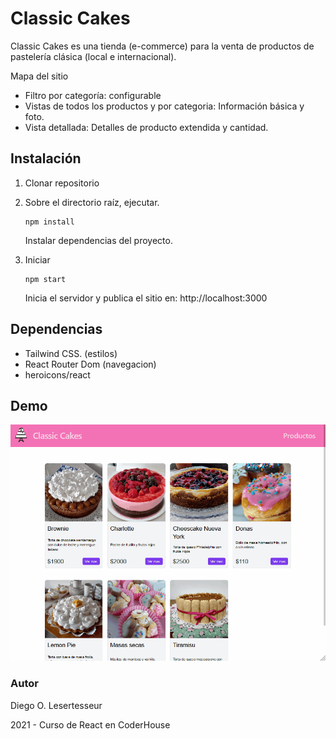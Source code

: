 
# Classic Cakes

Classic Cakes es una tienda (e-commerce) para la venta de productos de pastelería clásica (local e internacional).

Mapa del sitio

- Filtro por categoría: configurable
- Vistas de todos los productos y por categoria: Información básica y foto.
- Vista detallada: Detalles de producto extendida y cantidad.

## Instalación

1. Clonar repositorio

2. Sobre el directorio raíz, ejecutar.

   ```
   npm install
   ```

   Instalar dependencias del proyecto.

3. Iniciar 

   ```
   npm start
   ```

   Inicia el servidor y publica el sitio en: http://localhost:3000



## Dependencias

 - Tailwind CSS. (estilos)
 - React Router Dom (navegacion)
 - heroicons/react


## Demo

![classic cakes](https://github.com/dlesertesseur/classic-cakes-tailwind/blob/master/doc/classic_cakes.gif)

### Autor

Diego O. Lesertesseur

2021 - Curso de React en CoderHouse


